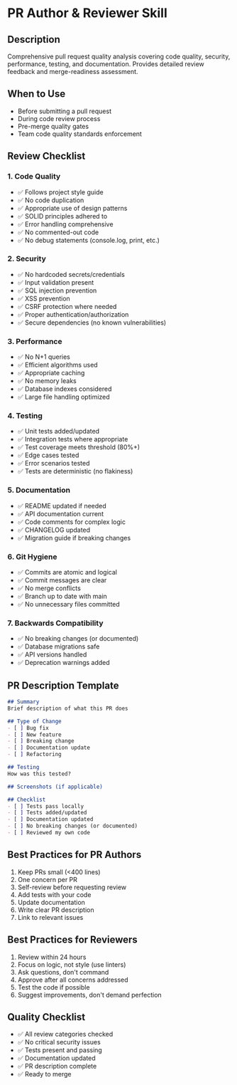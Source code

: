 # PR Author & Reviewer Skill

## Description
Comprehensive pull request quality analysis covering code quality, security, performance, testing, and documentation. Provides detailed review feedback and merge-readiness assessment.

## When to Use
- Before submitting a pull request
- During code review process
- Pre-merge quality gates
- Team code quality standards enforcement

## Review Checklist

### 1. Code Quality
- ✅ Follows project style guide
- ✅ No code duplication
- ✅ Appropriate use of design patterns
- ✅ SOLID principles adhered to
- ✅ Error handling comprehensive
- ✅ No commented-out code
- ✅ No debug statements (console.log, print, etc.)

### 2. Security
- ✅ No hardcoded secrets/credentials
- ✅ Input validation present
- ✅ SQL injection prevention
- ✅ XSS prevention
- ✅ CSRF protection where needed
- ✅ Proper authentication/authorization
- ✅ Secure dependencies (no known vulnerabilities)

### 3. Performance
- ✅ No N+1 queries
- ✅ Efficient algorithms used
- ✅ Appropriate caching
- ✅ No memory leaks
- ✅ Database indexes considered
- ✅ Large file handling optimized

### 4. Testing
- ✅ Unit tests added/updated
- ✅ Integration tests where appropriate
- ✅ Test coverage meets threshold (80%+)
- ✅ Edge cases tested
- ✅ Error scenarios tested
- ✅ Tests are deterministic (no flakiness)

### 5. Documentation
- ✅ README updated if needed
- ✅ API documentation current
- ✅ Code comments for complex logic
- ✅ CHANGELOG updated
- ✅ Migration guide if breaking changes

### 6. Git Hygiene
- ✅ Commits are atomic and logical
- ✅ Commit messages are clear
- ✅ No merge conflicts
- ✅ Branch up to date with main
- ✅ No unnecessary files committed

### 7. Backwards Compatibility
- ✅ No breaking changes (or documented)
- ✅ Database migrations safe
- ✅ API versions handled
- ✅ Deprecation warnings added

## PR Description Template
```markdown
## Summary
Brief description of what this PR does

## Type of Change
- [ ] Bug fix
- [ ] New feature
- [ ] Breaking change
- [ ] Documentation update
- [ ] Refactoring

## Testing
How was this tested?

## Screenshots (if applicable)

## Checklist
- [ ] Tests pass locally
- [ ] Tests added/updated
- [ ] Documentation updated
- [ ] No breaking changes (or documented)
- [ ] Reviewed my own code
```

## Best Practices for PR Authors
1. Keep PRs small (<400 lines)
2. One concern per PR
3. Self-review before requesting review
4. Add tests with your code
5. Update documentation
6. Write clear PR description
7. Link to relevant issues

## Best Practices for Reviewers
1. Review within 24 hours
2. Focus on logic, not style (use linters)
3. Ask questions, don't command
4. Approve after all concerns addressed
5. Test the code if possible
6. Suggest improvements, don't demand perfection

## Quality Checklist
- ✅ All review categories checked
- ✅ No critical security issues
- ✅ Tests present and passing
- ✅ Documentation updated
- ✅ PR description complete
- ✅ Ready to merge
